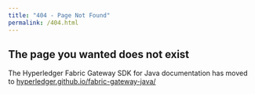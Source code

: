```yaml
---
title: "404 - Page Not Found"
permalink: /404.html
---
```


## The page you wanted does not exist

The Hyperledger Fabric Gateway SDK for Java documentation has moved to [hyperledger.github.io/fabric-gateway-java/](https://hyperledger.github.io/fabric-gateway-java/)
